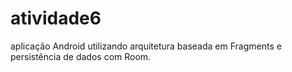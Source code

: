 # atividade6
aplicação Android utilizando arquitetura baseada em Fragments e persistência de dados com Room.
